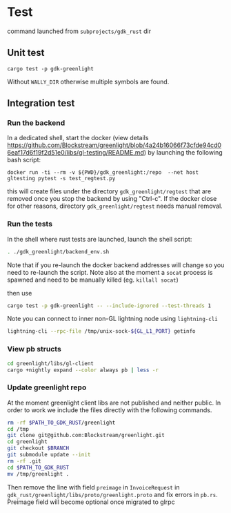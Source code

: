 # Test

command launched from `subprojects/gdk_rust` dir

## Unit test

```shell
cargo test -p gdk-greenlight
```

Without `WALLY_DIR` otherwise multiple symbols are found.


## Integration test

### Run the backend

In a dedicated shell, start the docker (view details https://github.com/Blockstream/greenlight/blob/4a24b16066f73cfde94cd06eaf17d6f19f2d51e0/libs/gl-testing/README.md) by launching the following bash script:

```
docker run -ti --rm -v ${PWD}/gdk_greenlight:/repo  --net host gltesting pytest -s test_regtest.py
```

this will create files under the directory `gdk_greenlight/regtest` that are removed once you stop the backend by using "Ctrl-c".
If the docker close for other reasons, directory `gdk_greenlight/regtest` needs manual removal.

### Run the tests

In the shell where rust tests are launched, launch the shell script:

```bash
. ./gdk_greenlight/backend_env.sh
```

Note that if you re-launch the docker backend addresses will change so you need to re-launch the script.
Note also at the moment a `socat` process is spawned and need to be manually killed (eg. `killall socat`)

then use 

```bash
cargo test -p gdk-greenlight -- --include-ignored --test-threads 1
```

Note you can connect to inner non-GL lightning node using `lightning-cli`

```bash
lightning-cli --rpc-file /tmp/unix-sock-${GL_L1_PORT} getinfo
```

### View pb structs

```bash
cd greenlight/libs/gl-client
cargo +nightly expand --color always pb | less -r
```

### Update greenlight repo

At the moment greenlight client libs are not published and neither public.
In order to work we include the files directly with the following commands.

```sh
rm -rf $PATH_TO_GDK_RUST/greenlight
cd /tmp
git clone git@github.com:Blockstream/greenlight.git
cd greenlight
git checkout $BRANCH
git submodule update --init 
rm -rf .git
cd $PATH_TO_GDK_RUST
mv /tmp/greenlight .
```

Then remove the line with field `preimage` in `InvoiceRequest` in `gdk_rust/greenlight/libs/proto/greenlight.proto` and fix errors in `pb.rs`.
Preimage field will become optional once migrated to glrpc